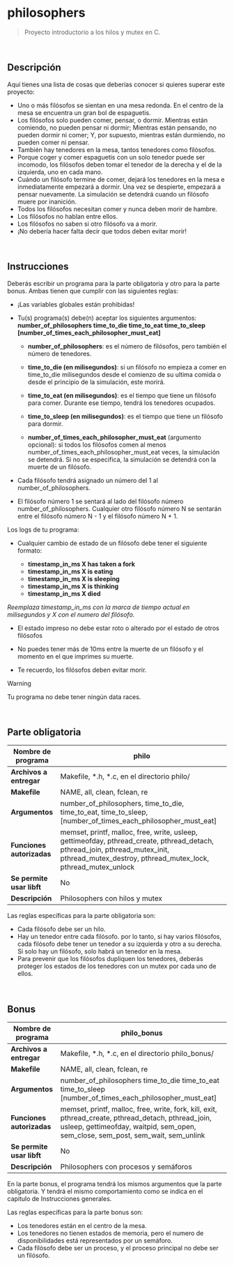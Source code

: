 # philosophers

> Proyecto introductorio a los hilos y mutex en C.

<br>

## Descripción

Aquí tienes una lista de cosas que deberías conocer si quieres superar este proyecto:

- Uno o más filósofos se sientan en una mesa redonda. En el centro de la mesa se encuentra un gran bol de espaguetis.
- Los filósofos solo pueden comer, pensar, o dormir. Mientras están comiendo, no pueden pensar ni dormir; Mientras están pensando, no pueden dormir ni comer; Y, por supuesto, mientras están durmiendo, no pueden comer ni pensar.
- También hay tenedores en la mesa, tantos tenedores como filósofos.
- Porque coger y comer espaguetis con un solo tenedor puede ser incomodo, los filósofos deben tomar el tenedor de la derecha y el de la izquierda, uno en cada mano.
- Cuándo un filósofo termine de comer, dejará los tenedores en la mesa e inmediatamente empezará a dormir. Una vez se despierte, empezará a pensar nuevamente. La simulación se detendrá cuando un filósofo muere por inanición.
- Todos los filósofos necesitan comer y nunca deben morir de hambre.
- Los filósofos no hablan entre ellos.
- Los filósofos no saben si otro filósofo va a morir.
- ¡No debería hacer falta decir que todos deben evitar morir!

<br>

## Instrucciones

Deberás escribir un programa para la parte obligatoria y otro para la parte bonus. Ambas tienen que cumplir con las siguientes reglas:

- ¡Las variables globales están prohibidas!

- Tu(s) programa(s) debe(n) aceptar los siguientes argumentos: **number_of_philosophers time_to_die time_to_eat time_to_sleep [number_of_times_each_philosopher_must_eat]**
  
  - **number_of_philosophers**: es el número de filósofos, pero también el número de tenedores.
    
  - **time_to_die (en milisegundos)**: si un filósofo no empieza a comer en time_to_die milisegundos desde el comienzo de su ultima comida o desde el principio de la simulación, este morirá.
    
  - **time_to_eat (en milisegundos)**: es el tiempo que tiene un filósofo para comer. Durante ese tiempo, tendrá los tenedores ocupados.
    
  - **time_to_sleep (en milisegundos)**: es el tiempo que tiene un filósofo para dormir.
    
  - **number_of_times_each_philosopher_must_eat** (argumento opcional): si todos los filósofos comen al menos number_of_times_each_philosopher_must_eat veces, la simulación se detendrá. Si no se especifica, la simulación se detendrá con la muerte de un filósofo.

- Cada filósofo tendrá asignado un número del 1 al number_of_philosophers.
  
- El filósofo número 1 se sentará al lado del filósofo número number_of_philosophers. Cualquier otro filósofo número N se sentarán entre el filósofo número N - 1 y el filósofo número N + 1.

Los logs de tu programa:

- Cualquier cambio de estado de un filósofo debe tener el siguiente formato:
  
  - **timestamp_in_ms X has taken a fork**
  - **timestamp_in_ms X is eating**
  - **timestamp_in_ms X is sleeping**
  - **timestamp_in_ms X is thinking**
  - **timestamp_in_ms X died**
  
*Reemplaza timestamp_in_ms con la marca de tiempo actual en milisegundos y X con el numero del filósofo.*

- El estado impreso no debe estar roto o alterado por el estado de otros filósofos
  
- No puedes tener más de 10ms entre la muerte de un filósofo y el momento en el que imprimes su muerte.
  
- Te recuerdo, los filósofos deben evitar morir.

> [!WARNING]
> Tu programa no debe tener ningún data races.

<br>

## Parte obligatoria

| Nombre de programa | philo |
|--------------------|-------|
| **Archivos a entregar** | Makefile, *.h, *.c, en el directorio philo/ |
| **Makefile** | NAME, all, clean, fclean, re |
| **Argumentos** | number_of_philosophers, time_to_die, time_to_eat, time_to_sleep, [number_of_times_each_philosopher_must_eat] |
| **Funciones autorizadas** | memset, printf, malloc, free, write, usleep, gettimeofday, pthread_create, pthread_detach, pthread_join, pthread_mutex_init, pthread_mutex_destroy, pthread_mutex_lock, pthread_mutex_unlock |
| **Se permite usar libft** | No |
| **Descripción** | Philosophers con hilos y mutex |

Las reglas específicas para la parte obligatoria son:

- Cada filósofo debe ser un hilo.
- Hay un tenedor entre cada filósofo. por lo tanto, si hay varios filósofos, cada filósofo debe tener un tenedor a su izquierda y otro a su derecha. Si solo hay un filósofo, solo habrá un tenedor en la mesa.
- Para prevenir que los filósofos dupliquen los tenedores, deberás proteger los estados de los tenedores con un mutex por cada uno de ellos.

<br>

## Bonus

| Nombre de programa | philo_bonus |
|--------------------|-------|
| **Archivos a entregar** | Makefile, *.h, *.c, en el directorio philo_bonus/ |
| **Makefile** | NAME, all, clean, fclean, re |
| **Argumentos** | number_of_philosophers time_to_die time_to_eat time_to_sleep [number_of_times_each_philosopher_must_eat] |
| **Funciones autorizadas** | memset, printf, malloc, free, write, fork, kill, exit, pthread_create, pthread_detach, pthread_join, usleep, gettimeofday, waitpid, sem_open, sem_close, sem_post, sem_wait, sem_unlink |
| **Se permite usar libft** | No |
| **Descripción** | Philosophers con procesos y semáforos |

En la parte bonus, el programa tendrá los mismos argumentos que la parte obligatoria. Y tendrá el mismo comportamiento como se indica en el capitulo de Instrucciones generales.

Las reglas específicas para la parte bonus son:

- Los tenedores están en el centro de la mesa.
- Los tenedores no tienen estados de memoria, pero el numero de disponibilidades está representados por un semáforo.
- Cada filósofo debe ser un proceso, y el proceso principal no debe ser un filósofo.
